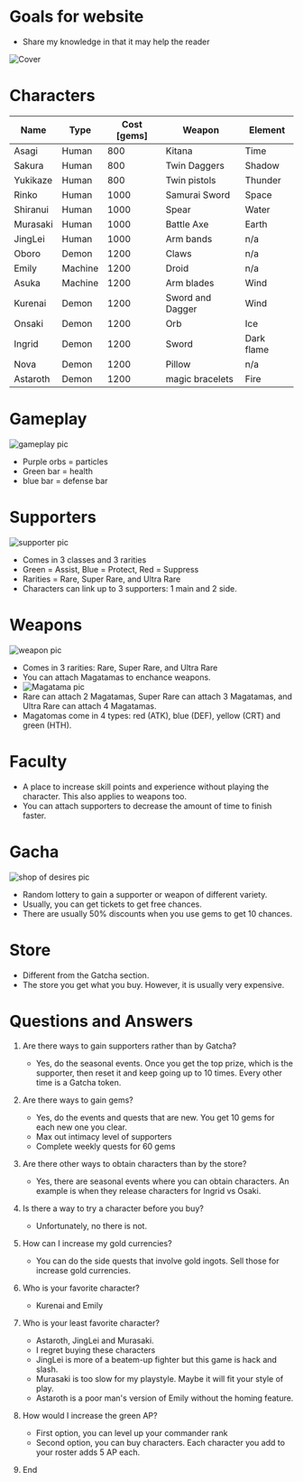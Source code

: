 # Goals for website
- Share my knowledge in that it may help the reader

![Cover](https://external-content.duckduckgo.com/iu/?u=https%3A%2F%2Ftse1.mm.bing.net%2Fth%3Fid%3DOIP.1C2JmUMdAnf9UEs8ZP9RWAHaEn%26pid%3DApi&f=1)

# Characters

Name | Type | Cost [gems] | Weapon | Element
--- | --- | --- | --- | --- |
Asagi | Human | 800 | Kitana | Time
Sakura | Human | 800 | Twin Daggers | Shadow
Yukikaze | Human | 800 | Twin pistols | Thunder
Rinko | Human | 1000 | Samurai Sword | Space
Shiranui | Human | 1000 | Spear | Water
Murasaki | Human | 1000 | Battle Axe | Earth
JingLei | Human | 1000 | Arm bands | n/a
Oboro | Demon | 1200 | Claws | n/a
Emily | Machine | 1200 | Droid | n/a
Asuka | Machine | 1200 | Arm blades | Wind
Kurenai | Demon | 1200 | Sword and Dagger | Wind
Onsaki | Demon | 1200 | Orb | Ice
Ingrid | Demon | 1200 | Sword | Dark flame
Nova | Demon | 1200 | Pillow | n/a
Astaroth | Demon | 1200 | magic bracelets | Fire

# Gameplay
![gameplay pic](https://user-images.githubusercontent.com/80636167/139495815-981a3406-1bfd-4caf-8f3f-6e1dcb1088da.png)
- Purple orbs = particles
- Green bar = health
- blue bar = defense bar

# Supporters
![supporter pic](https://external-content.duckduckgo.com/iu/?u=https%3A%2F%2Ftse4.explicit.bing.net%2Fth%3Fid%3DOIP.o_nE7M-o0K73wkjtTl0tSAHaDV%26pid%3DApi&f=1)
- Comes in 3 classes and 3 rarities
- Green = Assist, Blue = Protect, Red = Suppress
- Rarities = Rare, Super Rare, and Ultra Rare
- Characters can link up to 3 supporters: 1 main and 2 side.

# Weapons
![weapon pic](https://external-content.duckduckgo.com/iu/?u=https%3A%2F%2Ftse2.mm.bing.net%2Fth%3Fid%3DOIP.KoiNruTgbfUcjfOShtOOZgHaEK%26pid%3DApi&f=1)
- Comes in 3 rarities: Rare, Super Rare, and Ultra Rare
- You can attach Magatamas to enchance weapons.
- ![Magatama pic](https://encrypted-tbn0.gstatic.com/images?q=tbn:ANd9GcSW8sN8h_s7J3iqOc746-DeknK6CbywfdPSaQ&usqp=CAU)
- Rare can attach 2 Magatamas, Super Rare can attach 3 Magatamas, and Ultra Rare can attach 4 Magatamas.
- Magatomas come in 4 types: red (ATK), blue (DEF), yellow (CRT) and green (HTH).

# Faculty
- A place to increase skill points and experience without playing the character. This also applies to weapons too.
- You can attach supporters to decrease the amount of time to finish faster.

# Gacha
![shop of desires pic](https://external-content.duckduckgo.com/iu/?u=https%3A%2F%2Ftse2.mm.bing.net%2Fth%3Fid%3DOIP.fTPoScIyRn20OAOYJzk4awHaEK%26pid%3DApi&f=1)
- Random lottery to gain a supporter or weapon of different variety.
- Usually, you can get tickets to get free chances.
- There are usually 50% discounts when you use gems to get 10 chances.

# Store
- Different from the Gatcha section. 
- The store you get what you buy. However, it is usually very expensive.

# Questions and Answers
1. Are there ways to gain supporters rather than by Gatcha?
    - Yes, do the seasonal events. Once you get the top prize, which is the supporter, then reset it and keep going up to 10 times. Every other time is a Gatcha token.

2. Are there ways to gain gems?
    - Yes, do the events and quests that are new. You get 10 gems for each new one you clear.
    - Max out intimacy level of supporters
    - Complete weekly quests for 60 gems

3. Are there other ways to obtain characters than by the store?
    - Yes, there are seasonal events where you can obtain characters. An example is when they release characters for Ingrid vs Osaki.

4. Is there a way to try a character before you buy?
    - Unfortunately, no there is not.

5. How can I increase my gold currencies?
    - You can do the side quests that involve gold ingots. Sell those for increase gold currencies.

6. Who is your favorite character?
    - Kurenai and Emily

7. Who is your least favorite character?
    - Astaroth, JingLei and Murasaki.
    - I regret buying these characters
    - JingLei is more of a beatem-up fighter but this game is hack and slash.
    - Murasaki is too slow for my playstyle. Maybe it will fit your style of play.
    - Astaroth is a poor man's version of Emily without the homing feature.

8. How would I increase the green AP?
    - First option, you can level up your commander rank
    - Second option, you can buy characters. Each character you add to your roster adds 5 AP each.

9. End

